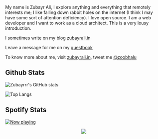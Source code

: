 
My name is Zubayr Ali, I explore anything and everything that remotely interests me; I like falling down rabbit holes on the internet (I think I may have some sort of attention deficiency). I love open source. I am a web developer and I want to work as a cloud architect. This is a very lousy introduction.

I sometimes write on my blog [zubayrali.in](https://zubayrali.in)

Leave a message for me on my [guestbook](https://www.yourworldoftext.com/~zubayrali/)

To know more about me, visit [zubayrali.in](https://zubayrali.in), tweet me [@zoobhalu](https://twitter.com/zoobhalu)

## Github Stats

![Zubayrrr's GitHub stats](https://github-readme-stats.vercel.app/api?username=zubayrrr&show_icons=true&theme=gruvbox)

![Top Langs](https://github-readme-stats.vercel.app/api/top-langs/?username=zubayrrr&layout=compact&theme=gruvbox&show_icons=true)

## Spotify Stats

<p align="center">

<a href="https://open.spotify.com/user/zubayrrr" target="_blank"><img src="https://spotify-github-profile.vercel.app/api/view?uid=zubayrrr&cover_image=false&theme=default" alt="Now playing"/></a>

</p>

<p align="center">

<img src="https://zubayrrr.vercel.app/api/top-played" />

</p>
